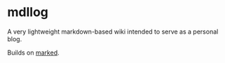 # mdllog
A very lightweight markdown-based wiki intended to serve as a personal blog.

Builds on [marked](https://github.com/chjj/marked).
